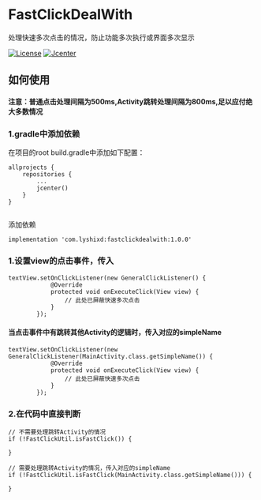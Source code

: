 # FastClickDealWith
处理快速多次点击的情况，防止功能多次执行或界面多次显示

[![License](https://img.shields.io/badge/license-Apache%202-4EB1BA.svg)](https://www.apache.org/licenses/LICENSE-2.0.html)
[![Jcenter](https://dl.bintray.com/lyshixd/lyshixd/FastClickDealWith.svg)](https://dl.bintray.com/lyshixd/lyshixd/FastClickDealWith)

## 如何使用 


#### 注意：普通点击处理间隔为500ms,Activity跳转处理间隔为800ms,足以应付绝大多数情况

### 1.gradle中添加依赖
   
在项目的root build.gradle中添加如下配置：
```
allprojects {
	repositories {
		...
		jcenter()
	}
}
	
```
添加依赖

```
implementation 'com.lyshixd:fastclickdealwith:1.0.0'

```

### 1.设置view的点击事件，传入

```
textView.setOnClickListener(new GeneralClickListener() {
			@Override
			protected void onExecuteClick(View view) {
				// 此处已屏蔽快速多次点击
			}
		});
```

#### 当点击事件中有跳转其他Activity的逻辑时，传入对应的simpleName

```
textView.setOnClickListener(new GeneralClickListener(MainActivity.class.getSimpleName()) {
			@Override
			protected void onExecuteClick(View view) {
				// 此处已屏蔽快速多次点击
			}
		});
```

### 2.在代码中直接判断
```
// 不需要处理跳转Activity的情况
if (!FastClickUtil.isFastClick()) {

}

// 需要处理跳转Activity的情况，传入对应的simpleName
if (!FastClickUtil.isFastClick(MainActivity.class.getSimpleName())) {

}
```

